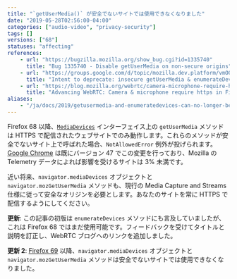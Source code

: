 ```yaml
---
title: "`getUserMedia()` が安全でないサイトでは使用できなくなりました"
date: "2019-05-28T02:56:00-04:00"
categories: ["audio-video", "privacy-security"]
tags: []
versions: ["68"]
statuses: "affecting"
references:
    - url: "https://bugzilla.mozilla.org/show_bug.cgi?id=1335740"
      title: "Bug 1335740 - Disable getUserMedia on non-secure origins"
    - url: "https://groups.google.com/d/topic/mozilla.dev.platform/vmO0NRM46l8/discussion"
      title: "Intent to deprecate: insecure getUserMedia & enumerateDevices requests"
    - url: "https://blog.mozilla.org/webrtc/camera-microphone-require-https-in-firefox-68/"
      title: "Advancing WebRTC: Camera & microphone require https in Firefox 68."
aliases:
    - "/ja/docs/2019/getusermedia-and-enumeratedevices-can-no-longer-be-used-on-insecure-sites/"
---
```

Firefox 68 以降、[`MediaDevices`](https://developer.mozilla.org/docs/Web/API/MediaDevices) インターフェイス上の `getUserMedia` メソッドは HTTPS で配信されたウェブサイトでのみ動作します。これらのメソッドが安全でないサイト上で呼ばれた場合、`NotAllowedError` 例外が投げられます。[Google Chrome](https://www.chromestatus.com/feature/5703419427815424) は既にバージョン 47 でこの変更を行っており、Mozilla の Telemetry データによれば影響を受けるサイトは 3% 未満です。

近い将来、`navigator.mediaDevices` オブジェクトと `navigator.mozGetUserMedia` メソッドも、現行の Media Capture and Streams 仕様に従って安全なオリジンを必要とします。あなたのサイトを常に HTTPS で配信するようにしてください。

**更新**: この記事の初版は `enumerateDevices` メソッドにも言及していましたが、これは Firefox 68 ではまだ使用可能です。フィードバックを受けてタイトルと説明を訂正し、WebRTC ブログへのリンクを追加しました。

**更新 2**: [Firefox 69](https://www.fxsitecompat.dev/ja/docs/2019/navigator-mediadevices-and-navigator-mozgetusermedia-can-no-longer-be-used-on-insecure-sites/) 以降、`navigator.mediaDevices` オブジェクトと `navigator.mozGetUserMedia` メソッドは安全でないサイトでは使用できなくなりました。
